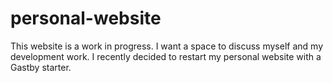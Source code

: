 # personal-website

This website is a work in progress. I want a space to discuss myself and my development work. I recently decided to restart my personal website with a Gastby starter.
